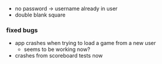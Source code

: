 
- no password -> username already in user
- double blank square

### fixed bugs
- app crashes when trying to load a game from a new user
    - seems to be working now?
- crashes from scoreboard tests now
